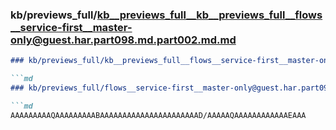 ### kb/previews_full/kb__previews_full__kb__previews_full__flows__service-first__master-only@guest.har.part098.md.part002.md.md

```md
### kb/previews_full/kb__previews_full__flows__service-first__master-only@guest.har.part098.md.part002.md

```md
### kb/previews_full/flows__service-first__master-only@guest.har.part098.md (part 002)

```md
AAAAAAAAAQAAAAAAAAABAAAAAAAAAAAAAAAAAAAAAAD/AAAAAQAAAAAAAAAAAAEAAA
```

```

```

```
